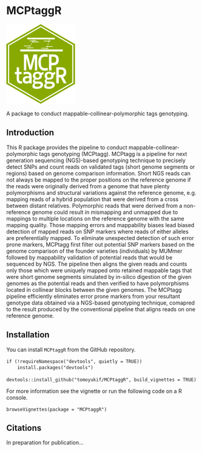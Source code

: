 # MCPtaggR
![MCPtaggR_icon](https://github.com/tomoyukif/MCPtaggR/blob/main/inst/MCPtaggR_Icon.png?raw=true)

A package to conduct mappable-collinear-polymorphic tags genotyping.

## Introduction
This R package provides the pipeline to conduct mappable-collinear-polymorphic 
tags genotyping (MCPtagg). MCPtagg is a pipeline for 
next generation sequencing (NGS)-based genotyping technique to precisely 
detect SNPs and count reads on validated tags (short genome segments or 
regions) based on genome comparison information. Short NGS reads can not 
always be mapped to the proper positions on the reference genome if the reads 
were originally derived from a genome that have plenty polymorphisms and 
structural variations against the reference genome, e.g. mapping reads of a 
hybrid population that were derived from a cross between distant relatives. 
Polymorphic reads that were derived from a non-reference genome could result 
in mismapping and unmapped due to mappings to multiple locations on the 
reference genome with the same mapping quality. Those mapping errors and 
mappability biases lead biased detection of mapped reads on SNP markers where 
reads of either alleles are preferentially mapped. To eliminate unexpected 
detection of such error prone markers, MCPtagg first filter out potential SNP 
markers based on the genome comparison of the founder varieties (individuals) 
by MUMmer followed by mappability validation of potential reads that would be 
sequenced by NGS. The pipeline then aligns the given reads and counts only 
those which were uniquely mapped onto retained mappable tags that were short 
genome segments simulated by in-silico digestion of the given genomes as the 
potential reads and then verified to have polymorphisms located in collinear 
blocks between the given genomes. The MCPtagg pipeline efficiently eliminates
error prone markers from your resultant genotype data obtained via a 
NGS-based genotyping technique, comapred to the result produced by the 
conventional pipeline that aligns reads on one reference genome.

## Installation
You can install `MCPtaggR` from the GitHub repository.
```
if (!requireNamespace("devtools", quietly = TRUE))
    install.packages("devtools")
    
devtools::install_github("tomoyukif/MCPtaggR", build_vignettes = TRUE)
```

For more information see the vignette or run the following code on a R console.
```
browseVignettes(package = "MCPtaggR")
```

## Citations
In preparation for publication...
